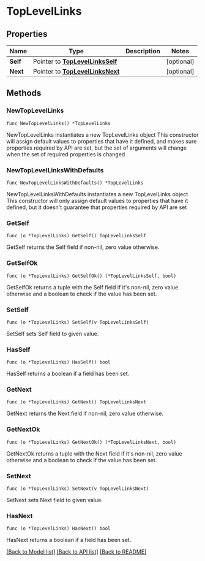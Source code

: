 # TopLevelLinks

## Properties

Name | Type | Description | Notes
------------ | ------------- | ------------- | -------------
**Self** | Pointer to [**TopLevelLinksSelf**](TopLevelLinksSelf.md) |  | [optional] 
**Next** | Pointer to [**TopLevelLinksNext**](TopLevelLinksNext.md) |  | [optional] 

## Methods

### NewTopLevelLinks

`func NewTopLevelLinks() *TopLevelLinks`

NewTopLevelLinks instantiates a new TopLevelLinks object
This constructor will assign default values to properties that have it defined,
and makes sure properties required by API are set, but the set of arguments
will change when the set of required properties is changed

### NewTopLevelLinksWithDefaults

`func NewTopLevelLinksWithDefaults() *TopLevelLinks`

NewTopLevelLinksWithDefaults instantiates a new TopLevelLinks object
This constructor will only assign default values to properties that have it defined,
but it doesn't guarantee that properties required by API are set

### GetSelf

`func (o *TopLevelLinks) GetSelf() TopLevelLinksSelf`

GetSelf returns the Self field if non-nil, zero value otherwise.

### GetSelfOk

`func (o *TopLevelLinks) GetSelfOk() (*TopLevelLinksSelf, bool)`

GetSelfOk returns a tuple with the Self field if it's non-nil, zero value otherwise
and a boolean to check if the value has been set.

### SetSelf

`func (o *TopLevelLinks) SetSelf(v TopLevelLinksSelf)`

SetSelf sets Self field to given value.

### HasSelf

`func (o *TopLevelLinks) HasSelf() bool`

HasSelf returns a boolean if a field has been set.

### GetNext

`func (o *TopLevelLinks) GetNext() TopLevelLinksNext`

GetNext returns the Next field if non-nil, zero value otherwise.

### GetNextOk

`func (o *TopLevelLinks) GetNextOk() (*TopLevelLinksNext, bool)`

GetNextOk returns a tuple with the Next field if it's non-nil, zero value otherwise
and a boolean to check if the value has been set.

### SetNext

`func (o *TopLevelLinks) SetNext(v TopLevelLinksNext)`

SetNext sets Next field to given value.

### HasNext

`func (o *TopLevelLinks) HasNext() bool`

HasNext returns a boolean if a field has been set.


[[Back to Model list]](../README.md#documentation-for-models) [[Back to API list]](../README.md#documentation-for-api-endpoints) [[Back to README]](../README.md)


